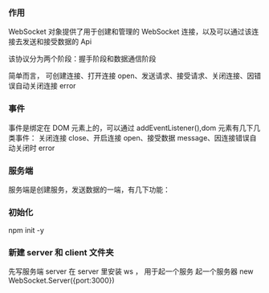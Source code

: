 ### 作用

WebSocket 对象提供了用于创建和管理的 WebSocket 连接，以及可以通过该连接去发送和接受数据的 Api

该协议分为两个阶段：握手阶段和数据通信阶段

简单而言，
可创建连接、打开连接 open、发送请求、接受请求、关闭连接、因错误自动关闭连接 error

### 事件

事件是绑定在 DOM 元素上的，可以通过 addEventListener(),dom 元素有几下几类事件：
关闭连接 close、开启连接 open、接受数据 message、因连接错误自动关闭时 error

### 服务端

服务端是创建服务，发送数据的一端，有几下功能：

### 初始化

npm init -y

### 新建 server 和 client 文件夹

先写服务端 server
在 server 里安装 ws ， 用于起一个服务
起一个服务器 new WebSocket.Server({port:3000})

###
